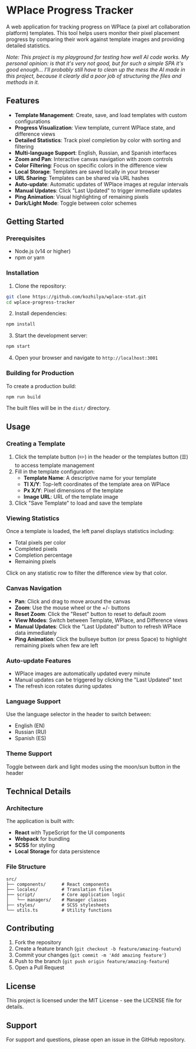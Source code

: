 # WPlace Progress Tracker

A web application for tracking progress on WPlace (a pixel art collaboration platform) templates. This tool helps users monitor their pixel placement progress by comparing their work against template images and providing detailed statistics.

*Note: This project is my playground for testing how well AI code works. My personal opinion: is that it's very not good, but for such a simple SPA it's good enough... I'll probably still have to clean up the mess the AI ​​made in this project, because it clearly did a poor job of structuring the files and methods in it.*

## Features

- **Template Management**: Create, save, and load templates with custom configurations
- **Progress Visualization**: View template, current WPlace state, and difference views
- **Detailed Statistics**: Track pixel completion by color with sorting and filtering
- **Multi-language Support**: English, Russian, and Spanish interfaces
- **Zoom and Pan**: Interactive canvas navigation with zoom controls
- **Color Filtering**: Focus on specific colors in the difference view
- **Local Storage**: Templates are saved locally in your browser
- **URL Sharing**: Templates can be shared via URL hashes
- **Auto-update**: Automatic updates of WPlace images at regular intervals
- **Manual Updates**: Click "Last Updated" to trigger immediate updates
- **Ping Animation**: Visual highlighting of remaining pixels
- **Dark/Light Mode**: Toggle between color schemes

## Getting Started

### Prerequisites

- Node.js (v14 or higher)
- npm or yarn

### Installation

1. Clone the repository:
```bash
git clone https://github.com/kozhilya/wplace-stat.git
cd wplace-progress-tracker
```

2. Install dependencies:
```bash
npm install
```

3. Start the development server:
```bash
npm start
```

4. Open your browser and navigate to `http://localhost:3001`

### Building for Production

To create a production build:

```bash
npm run build
```

The built files will be in the `dist/` directory.

## Usage

### Creating a Template

1. Click the template button (✏️) in the header or the templates button (☰) to access template management
2. Fill in the template configuration:
   - **Template Name**: A descriptive name for your template
   - **Tl X/Y**: Top-left coordinates of the template area on WPlace
   - **Px X/Y**: Pixel dimensions of the template
   - **Image URL**: URL of the template image
3. Click "Save Template" to load and save the template

### Viewing Statistics

Once a template is loaded, the left panel displays statistics including:
- Total pixels per color
- Completed pixels
- Completion percentage
- Remaining pixels

Click on any statistic row to filter the difference view by that color.

### Canvas Navigation

- **Pan**: Click and drag to move around the canvas
- **Zoom**: Use the mouse wheel or the +/- buttons
- **Reset Zoom**: Click the "Reset" button to reset to default zoom
- **View Modes**: Switch between Template, WPlace, and Difference views
- **Manual Updates**: Click the "Last Updated" button to refresh WPlace data immediately
- **Ping Animation**: Click the bullseye button (or press Space) to highlight remaining pixels when few are left

### Auto-update Features

- WPlace images are automatically updated every minute
- Manual updates can be triggered by clicking the "Last Updated" text
- The refresh icon rotates during updates

### Language Support

Use the language selector in the header to switch between:
- English (EN)
- Russian (RU)
- Spanish (ES)

### Theme Support

Toggle between dark and light modes using the moon/sun button in the header

## Technical Details

### Architecture

The application is built with:
- **React** with TypeScript for the UI components
- **Webpack** for bundling
- **SCSS** for styling
- **Local Storage** for data persistence

### File Structure

```
src/
├── components/      # React components
├── locales/         # Translation files
├── script/          # Core application logic
│   └── managers/    # Manager classes
├── styles/          # SCSS stylesheets
└── utils.ts         # Utility functions
```

## Contributing

1. Fork the repository
2. Create a feature branch (`git checkout -b feature/amazing-feature`)
3. Commit your changes (`git commit -m 'Add amazing feature'`)
4. Push to the branch (`git push origin feature/amazing-feature`)
5. Open a Pull Request

## License

This project is licensed under the MIT License - see the LICENSE file for details.

## Support

For support and questions, please open an issue in the GitHub repository.

